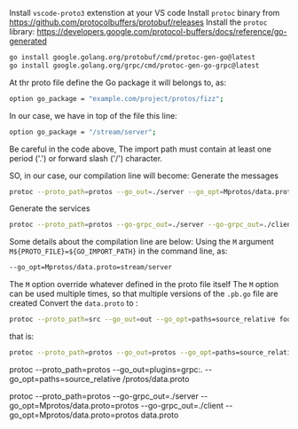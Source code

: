 Install `vscode-proto3` extenstion at your VS code
Install `protoc` binary from https://github.com/protocolbuffers/protobuf/releases
Install the `protoc` library:
https://developers.google.com/protocol-buffers/docs/reference/go-generated
```bash
go install google.golang.org/protobuf/cmd/protoc-gen-go@latest
go install google.golang.org/grpc/cmd/protoc-gen-go-grpc@latest
```
At thr proto file define the Go package it will belongs to, as:
```bash
option go_package = "example.com/project/protos/fizz";
```
In our case, we have in top of the file this line:
```bash
option go_package = "/stream/server";
```
Be careful in the code above, The import path must contain at least one period ('.') or forward slash ('/') character.

SO, in our case, our compilation line will become:
Generate the messages
```bash
protoc --proto_path=protos --go_out=./server --go_opt=Mprotos/data.proto=protos --go_out=./client --go_opt=Mprotos/data.proto=protos data.proto --go-grpc_out=./server
```
Generate the services
```bash
protoc --proto_path=protos --go-grpc_out=./server --go-grpc_out=./client data.proto 
```
Some details about the compilation line are below:
Using the `M` argument `M${PROTO_FILE}=${GO_IMPORT_PATH}` in the command line, as:
```bash
--go_opt=Mprotos/data.proto=stream/server
```
The `M` option override whatever defined in the proto file itself
The `M` option can be used multiple times, so that multiple versions of the `.pb.go` file are created
Convert the `data.proto` to :
```bash
protoc --proto_path=src --go_out=out --go_opt=paths=source_relative foo.proto bar/baz.proto
```
that is:
```bash
protoc --proto_path=protos --go_out=protos --go_opt=paths=source_relative data.proto
```

protoc --proto_path=protos --go_out=plugins=grpc:. --go_opt=paths=source_relative /protos/data.proto

protoc --proto_path=protos --go-grpc_out=./server --go_opt=Mprotos/data.proto=protos --go-grpc_out=./client --go_opt=Mprotos/data.proto=protos data.proto 